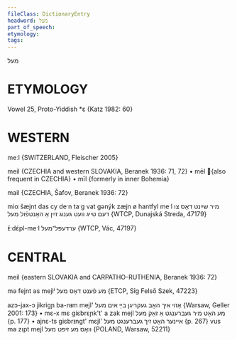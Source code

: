 ```yaml
---
fileClass: DictionaryEntry
headword: מעל
part_of_speech: 
etymology: 
tags: 
---
```

מעל

ETYMOLOGY
===========
Vowel 25, Proto-Yiddish *ɛ
{Katz 1982: 60}

WESTERN
========

meːl {SWITZERLAND, Fleischer 2005}

meil {CZECHIA and western SLOVAKIA, Beranek 1936: 71, 72}
	•	mēl {also frequent in CZECHIA}
	•	mīl {formerly in inner Bohemia}

mail {CZECHIA, Šafov, Beranek 1936: 72}

miα šæjnt das cy deˑn taˑg vat gənýk zæjn ø hantfyl meˑl מיר שײַנט דאָס צו דעם טייג וועט גענוג זײַן אַ האַנטפֿול מעל {WTCP, Dunajská Streda, 47179}

ᴇ́ːdɛ́pl-meˑl ערדעפּל־מעל {WTCP, Vác, 47197}

CENTRAL
========

meil {eastern SLOVAKIA and CARPATHO-RUTHENIA, Beranek 1936: 72}

mə fejnt əs mejlʲ מע פֿענט דאָס מעל {ETCP, Sîg Felső Szek, 47223}

azɔ-jax-ɔ jikrigɲ ba-nᵻm mejl' אַזוי איך האָב געקריגן בײַ אים מעל {Warsaw, Geller 2001: 173}
	•	mɛ-x mɛ giɛbrɛɲk't' a zak mejl מע האָט מיר געברענגט אַ זאַק מעל {p. 177}
	•	ajnɛ-ts giɛbrᵻngt' mɛjl' איינער האָט זיך געברענגט מעל {p. 267}
vus mə zɩpt mejl וואָס מע זיפּט מעל {POLAND, Warsaw, 52211}